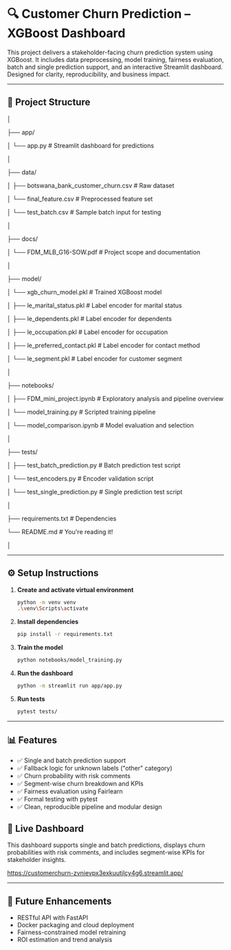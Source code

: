 # 🔍 Customer Churn Prediction – XGBoost Dashboard 

This project delivers a stakeholder-facing churn prediction system using XGBoost. It includes data preprocessing, model training, fairness evaluation, batch and single prediction support, and an interactive Streamlit dashboard. Designed for clarity, reproducibility, and business impact.

---

## 📁 Project Structure

│

├── app/

│       └── app.py              # Streamlit dashboard for predictions

│

├── data/

│     ├── botswana_bank_customer_churn.csv    # Raw dataset

│     └── final_feature.csv         # Preprocessed feature set

│     └── test_batch.csv         # Sample batch input for testing

│

├── docs/

│   └── FDM_MLB_G16-SOW.pdf     # Project scope and documentation

│

├── model/

│   └── xgb_churn_model.pkl             # Trained XGBoost model

│   ├── le_marital_status.pkl          # Label encoder for marital status

│   ├── le_dependents.pkl              # Label encoder for dependents

│   ├── le_occupation.pkl              # Label encoder for occupation

│   ├── le_preferred_contact.pkl       # Label encoder for contact method

│   └── le_segment.pkl                 # Label encoder for customer segment

│

├── notebooks/

│   ├── FDM_mini_project.ipynb   # Exploratory analysis and pipeline overview

│   └── model_training.py       # Scripted training pipeline

│   └── model_comparison.ipynb     # Model evaluation and selection

│

├── tests/

│   ├── test_batch_prediction.py       # Batch prediction test script

│   └── test_encoders.py               # Encoder validation script

│   └── test_single_prediction.py     # Single prediction test script

│

├── requirements.txt           # Dependencies

└── README.md                     # You're reading it!

│

---

## ⚙️ Setup Instructions

1. **Create and activate virtual environment**
   ```bash
   python -m venv venv
   .\venv\Scripts\activate
   
2. **Install dependencies**
   ```bash
   pip install -r requirements.txt

3. **Train the model**
   ```bash
   python notebooks/model_training.py
   
4. **Run the dashboard**
   ```bash
   python -m streamlit run app/app.py

5. **Run tests**
   ```bash
   pytest tests/

---

## 📊 Features
- ✅ Single and batch prediction support
- ✅ Fallback logic for unknown labels ("other" category)
- ✅ Churn probability with risk comments
- ✅ Segment-wise churn breakdown and KPIs
- ✅ Fairness evaluation using Fairlearn
- ✅ Formal testing with pytest
- ✅ Clean, reproducible pipeline and modular design


## 🚀 Live Dashboard
This dashboard supports single and batch predictions, displays churn probabilities with risk comments, and includes segment-wise KPIs for stakeholder insights.

https://customerchurn-zvnievpx3exkuutjlcy4g6.streamlit.app/

---

## 🚀 Future Enhancements
- RESTful API with FastAPI
- Docker packaging and cloud deployment
- Fairness-constrained model retraining
- ROI estimation and trend analysis

